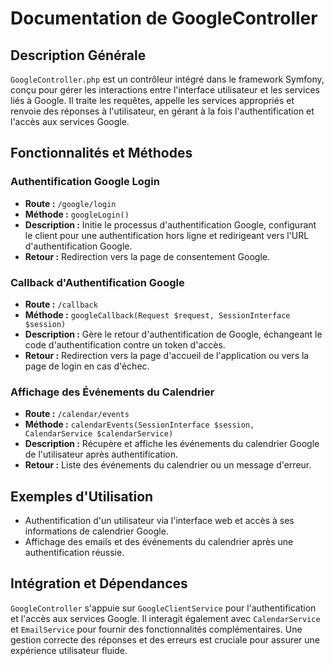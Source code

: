 Documentation de GoogleController
=================================

Description Générale
--------------------

`GoogleController.php` est un contrôleur intégré dans le framework Symfony, conçu pour gérer les interactions entre l'interface utilisateur et les services liés à Google. Il traite les requêtes, appelle les services appropriés et renvoie des réponses à l'utilisateur, en gérant à la fois l'authentification et l'accès aux services Google.

Fonctionnalités et Méthodes
---------------------------

### Authentification Google Login

*   **Route :** `/google/login`
*   **Méthode :** `googleLogin()`
*   **Description :** Initie le processus d'authentification Google, configurant le client pour une authentification hors ligne et redirigeant vers l'URL d'authentification Google.
*   **Retour :** Redirection vers la page de consentement Google.

### Callback d'Authentification Google

*   **Route :** `/callback`
*   **Méthode :** `googleCallback(Request $request, SessionInterface $session)`
*   **Description :** Gère le retour d'authentification de Google, échangeant le code d'authentification contre un token d'accès.
*   **Retour :** Redirection vers la page d'accueil de l'application ou vers la page de login en cas d'échec.

### Affichage des Événements du Calendrier

*   **Route :** `/calendar/events`
*   **Méthode :** `calendarEvents(SessionInterface $session, CalendarService $calendarService)`
*   **Description :** Récupère et affiche les événements du calendrier Google de l'utilisateur après authentification.
*   **Retour :** Liste des événements du calendrier ou un message d'erreur.

Exemples d'Utilisation
----------------------

*   Authentification d'un utilisateur via l'interface web et accès à ses informations de calendrier Google.
*   Affichage des emails et des événements du calendrier après une authentification réussie.

Intégration et Dépendances
--------------------------

`GoogleController` s'appuie sur `GoogleClientService` pour l'authentification et l'accès aux services Google. Il interagit également avec `CalendarService` et `EmailService` pour fournir des fonctionnalités complémentaires. Une gestion correcte des réponses et des erreurs est cruciale pour assurer une expérience utilisateur fluide.